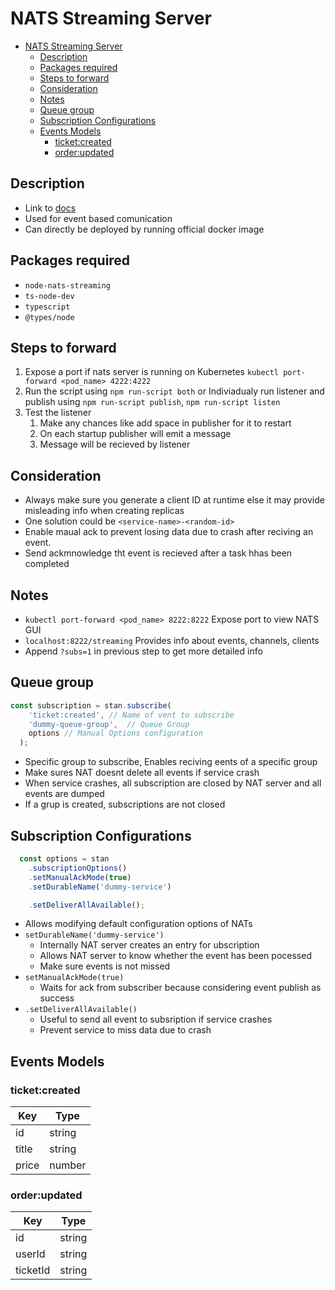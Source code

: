 # NATS Streaming Server

- [NATS Streaming Server](#nats-streaming-server)
  - [Description](#description)
  - [Packages required](#packages-required)
  - [Steps to forward](#steps-to-forward)
  - [Consideration](#consideration)
  - [Notes](#notes)
  - [Queue group](#queue-group)
  - [Subscription Configurations](#subscription-configurations)
  - [Events Models](#events-models)
    - [ticket:created](#ticketcreated)
    - [order:updated](#orderupdated)

## Description

- Link to [docs](http://docs.nats.io/)
- Used for event based comunication
- Can directly be deployed by running official docker image

## Packages required

- `node-nats-streaming`
- `ts-node-dev`
- `typescript`
- `@types/node`

## Steps to forward

1. Expose a port if nats server is running on Kubernetes `kubectl port-forward <pod_name> 4222:4222`
2. Run the script using `npm run-script both` or Indiviadualy run listener and publish using `npm run-script publish`, `npm run-script listen`
3. Test the listener
   1. Make any chances like add space in publisher for it to restart
   2. On each startup publisher will emit a message
   3. Message will be recieved by listener

## Consideration

- Always make sure you generate a client ID at runtime else it may provide misleading info when creating replicas
- One solution could be `<service-name>-<random-id>`
- Enable maual ack to prevent losing data due to crash after reciving an event. 
- Send ackmnowledge tht event is recieved after a task hhas been completed

## Notes

- `kubectl port-forward <pod_name> 8222:8222` Expose port to view NATS GUI
- `localhost:8222/streaming` Provides info about events, channels, clients
- Append `?subs=1` in previous step to get more detailed info

## Queue group

```ts
const subscription = stan.subscribe(
    'ticket:created', // Name of vent to subscribe
    'dummy-queue-group',  // Queue Group
    options // Manual Options configuration
  );
```

- Specific group to subscribe, Enables reciving eents of a specific group
- Make sures NAT doesnt delete all events if service crash
- When service crashes, all subscription are closed by NAT server and all events are dumped
- If a grup is created, subscriptions are not closed

## Subscription Configurations

```ts
  const options = stan
    .subscriptionOptions()
    .setManualAckMode(true)
    .setDurableName('dummy-service')

    .setDeliverAllAvailable();
```

- Allows modifying default configuration options of NATs
- `setDurableName('dummy-service')`
  - Internally NAT server creates an entry for ubscription
  - Allows NAT server to know whether the event has been pocessed
  - Make sure events is not missed
- `setManualAckMode(true)`
  - Waits for ack from subscriber because considering event publish as success
- `.setDeliverAllAvailable()`
  - Useful to send all event to subsription if service crashes
  - Prevent service to miss data due to crash

## Events Models

### ticket:created

| Key   | Type   |
| ----- | ------ |
| id    | string |
| title | string |
| price | number |

### order:updated

| Key      | Type   |
| -------- | ------ |
| id       | string |
| userId   | string |
| ticketId | string |
